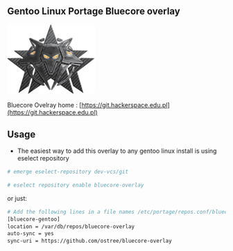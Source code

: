 ## Gentoo Linux Portage Bluecore overlay
<img width="40%" src="https://github.com/ostree/bluecore-overlay/blob/master/img/logo.png">
<p align="right" width="40%" >
  
Bluecore Ovelray home : [https://git.hackerspace.edu.pl](https://git.hackerspace.edu.pl)

</p>






Usage
-----

* The easiest way to add this overlay to any gentoo linux install is using eselect repository

```bash
# emerge eselect-repository dev-vcs/git
```
```bash
# eselect repository enable bluecore-overlay
```
or just:

```bash
# Add the following lines in a file names /etc/portage/repos.conf/bluecore-overlay.conf
[bluecore-gentoo]
location = /var/db/repos/bluecore-overlay
auto-sync = yes
sync-uri = https://github.com/ostree/bluecore-overlay
```


